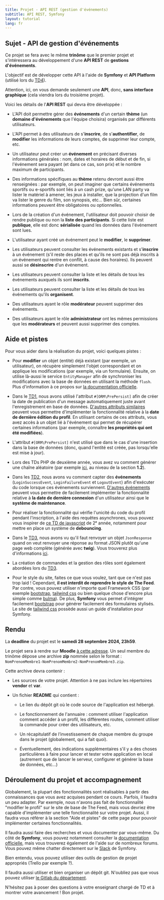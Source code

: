 ```yaml
---
title: Projet - API REST (gestion d'événements)
subtitle: API REST, Symfony
layout: tutorial
lang: fr
---
```


## Sujet - API de gestion d'événements

Ce projet se fera avec le même **trinôme** que le premier projet et s'intéressera au développement d'une **API REST** de **gestions d'événements**.

L'objectif est de développer cette API à l'aide de **Symfony** et **API Platform** (utilisé lors du [TD4]({{site.baseurl}}/tutorials/tutorial4)).

Attention, ici, on vous demande seulement une **API**, donc, **sans interface graphique** (cela viendra lors du troisième projet).

Voici les détails de l'**API REST** qui devra être développée :

* L'API doit permettre gérer des **événements** d'un certain **thème** (un **domaine d'événements** que l'équipe choisira) organisés par différents utilisateurs.

* L'API permet à des utilisateurs de s'**inscrire**, de s'**authentifier**, de **modifier** les informations de leurs comptes, de supprimer leur compte, etc.

* Un utilisateur peut créer un **événement** en précisant diverses informations générales : nom, dates et horaires de début et de fin, si l'événement sera payant (et dans ce cas, son prix) et le nombre maximum de participants.

* Des informations spécifiques au **thème** retenu devront aussi être renseignées : par exemple, on peut imaginer que certains événements sportifs ou e-sportifs sont liés à un cash prize, qu'une LAN party va lister le matériel à amener, les jeux à installer, que la projection d'un film va lister le genre du film, son synopsis, etc... Bien sûr, certaines informations peuvent être obligatoires ou optionnelles.

* Lors de la création d'un événement, l'utilisateur doit pouvoir choisir de rendre publique ou non la **liste des participants**. Si cette liste est **publique**, elle est donc **sérialisée** quand les données dans l'événement sont lues.

* L'utilisateur ayant créé un événement peut le **modifier**, le **supprimer**.

* Les utilisateurs peuvent consulter les événements existants et s'**inscrire** à un événement (s'il reste des places et qu'ils ne sont pas déjà inscrits à un événement qui rentre en conflit, à cause des horaires). Ils peuvent aussi se **désinscrire** d'un événement.

* Les utilisateurs peuvent consulter la liste et les détails de tous les événements auxquels ils sont **inscrits**.

* Les utilisateurs peuvent consulter la liste et les détails de tous les événements qu'ils **organisent**.

* Des utilisateurs ayant le rôle **modérateur** peuvent supprimer des événements.

* Des utilisateurs ayant le rôle **administrateur** ont les mêmes permissions que les **modérateurs** et peuvent aussi supprimer des comptes.

## Aide et pistes

Pour vous aider dans la réalisation du projet, voici quelques pistes :

* Pour **modifier** un objet (entité) déjà existant (par exemple, un utilisateur), on récupère simplement l'objet correspondant et on applique les modifications (par exemple, via un formulaire). Ensuite, on utilise là-aussi le service `EntityManager` afin de synchroniser les modifications avec la base de données en utilisant la méthode `flush`. Plus d'information à ce propos sur [la documentation officielle](https://symfony.com/doc/current/doctrine.html#updating-an-object).

* Dans le [TD1]({{site.baseurl}}/tutorials/tutorial1), nous avons utilisé l'attribut `#[ORM\PrePersist]` afin de créer la date de publication d'un message automatiquement juste avant l'enregistrement en base de données. [D'autres attributs similaires](https://www.doctrine-project.org/projects/doctrine-orm/en/current/reference/events.html) peuvent vous permettre d'implémenter la fonctionnalité relative à la **date de dernière édition du profil**. En utilisant certains de ces attributs, vous avez accès à un objet lié à l'événement qui permet de récupérer certaines informations (par exemple, connaître **les propriétés qui ont été modifiées**).

* L'attribut `#[ORM\PrePersist]` n'est utilisé que dans le cas d'une insertion dans la base de données (donc, quand l'entité est créée, pas lorsqu'elle est mise à jour).

* Lors des TDs PHP de deuxième année, vous avez vu comment générer une chaîne aléatoire (par exemple [ici](https://romainlebreton.github.io/R3.01-DeveloppementWeb/tutorials/tutorial8.html), au niveau de la section **1.2**).

* Dans les [TD2]({{site.baseurl}}/tutorials/tutorial2), nous avons vu comment capter des **événements** (`LoginSuccessEvent`, `LoginFailureEvent` et `LogoutEvent`) afin d'exécuter du code lorsque ces événements surviennent. [D'autres événements](https://symfony.com/doc/current/event_dispatcher.html) peuvent vous permettre de facilement implémenter la fonctionnalité relative à **la date de dernière connexion** d'un utilisateur ainsi que le **système de maintenance**.

* Pour réaliser la fonctionnalité qui vérifie l'unicité du code du profil pendant l'inscription, à l'aide des requêtes asynchrones, vous pouvez vous inspirer de [ce TD de javascript](https://gitlabinfo.iutmontp.univ-montp2.fr/r4.01-developpementweb/TD5) de 2ᵉ année, notamment pour mettre en place un système de **debouncing**.

* Dans le [TD3]({{site.baseurl}}/tutorials/tutorial3), nous avons vu qu'il faut renvoyer un objet `JsonResponse` quand on veut renvoyer une réponse au format JSON plutôt qu'une page web complète (générée avec **twig**). Vous trouverez plus d'informations [ici](https://symfony.com/doc/current/components/http_foundation.html#creating-a-json-response).

* La création de commandes et la gestion des rôles sont également abordées lors du [TD3]({{site.baseurl}}/tutorials/tutorial3).

* Pour le style du site, faites ce que vous voulez, tant que ce n'est pas trop laid ! Cependant, **il est interdit de reprendre le style de The Feed**. Par contre, vous pouvez utiliser n'importe quel Framework CSS (par exemple [bootstrap](https://getbootstrap.com/docs/5.3/getting-started/download/), [tailwind css](https://tailwindcss.com/) ou bien quelque chose d'encore plus simple comme [bulma](https://bulma.io/)). De plus, **Symfony** vous permet d'intégrer facilement [bootstrap](https://symfony.com/doc/current/form/bootstrap5.html) pour générer facilement des formulaires stylisés. Le site de [tailwind css](https://tailwindcss.com/docs/guides/symfony) possède aussi un guide d'installation pour Symfony.

## Rendu

La **deadline** du projet est le **samedi 28 septembre 2024, 23h59**.

Le projet sera à rendre sur **Moodle** [à cette adresse](https://moodle.umontpellier.fr/course/view.php?id=31511#coursecontentcollapse2). Un seul membre du trinôme dépose une archive **zip** nommée selon le format : `NomPrenomMembre1-NomPrenomMembre2-NomPrenomMembre3.zip`.

Cette archive devra contenir :

* Les sources de votre projet. Attention à ne pas inclure les répertoires **vendor** et **var**.

* Un fichier **README** qui contient :

    * Le lien du dépôt git où le code source de l'application est hébergé.

    * Le fonctionnement de l'annuaire : comment utiliser l'application comment accéder à un profil, les différentes routes, comment utiliser la commande pour créer des utilisateurs, etc.

    * Un récapitulatif de l’investissement de chaque membre du groupe dans le projet (globalement, qui a fait quoi).

    * Éventuellement, des indications supplémentaires s'il y a des choses particulières à faire pour lancer et tester votre application en local (autrement que de lancer le serveur, configurer et générer la base de données, etc...)

## Déroulement du projet et accompagnement

Globalement, la plupart des fonctionnalités sont réalisables à partir des connaissances que vous avez acquises pendant ce cours. Parfois, il faudra un peu adapter. Par exemple, nous n'avons pas fait de fonctionnalité "modifier le profil" sur le site de base de The Feed, mais vous devriez être capable d'implémenter une telle fonctionnalité sur votre projet. Aussi, il faudra vous référer à la section "Aide et pistes" de cette page pour pouvoir implémenter certaines fonctionnalités.

Il faudra aussi faire des recherches et vous documenter par vous-même. Du côté de **Symfony**, vous pouvez notamment consulter la [documentation officielle](https://symfony.com/doc/current/index.html), mais vous trouverez également de l'aide sur de nombreux forums. Vous pouvez même chatter directement sur le [Slack](https://symfony-devs.slack.com/ssb/redirect) de Symfony.

Bien entendu, vous pouvez utiliser des outils de gestion de projet appropriés (Trello par exemple ?). 

Il faudra aussi utiliser et bien organiser un dépôt git. N'oubliez pas que vous pouvez utiliser [le Gitlab du département](https://gitlabinfo.iutmontp.univ-montp2.fr).

N'hésitez pas à poser des questions à votre enseignant chargé de TD et à montrer votre avancement ! Bon projet.
